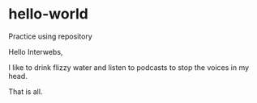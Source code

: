 # hello-world
Practice using repository 

Hello Interwebs,

I like to drink flizzy water and listen to podcasts to stop the voices in my head.

That is all.
